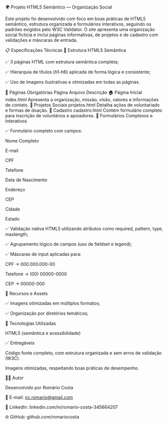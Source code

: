 🌍 Projeto HTML5 Semântico — Organização Social

Este projeto foi desenvolvido com foco em boas práticas de HTML5 semântico, estrutura organizada e formulários interativos, seguindo os padrões exigidos pelo W3C Validator.
O site apresenta uma organização social fictícia e inclui páginas informativas, de projetos e de cadastro com validações e máscaras de entrada.

📋 Especificações Técnicas
🧱 Estrutura HTML5 Semântica

✅ 3 páginas HTML com estrutura semântica completa;

✅ Hierarquia de títulos (h1–h6) aplicada de forma lógica e consistente;

✅ Uso de imagens ilustrativas e otimizadas em todas as páginas.

📄 Páginas Obrigatórias
Página	Arquivo	Descrição
🏠 Página Inicial	index.html	Apresenta a organização, missão, visão, valores e informações de contato.
💚 Projetos Sociais	projetos.html	Detalha ações de voluntariado e formas de doação.
📝 Cadastro	cadastro.html	Contém formulário completo para inscrição de voluntários e apoiadores.
📨 Formulários Complexos e Interativos

✅ Formulário completo com campos:

Nome Completo

E-mail

CPF

Telefone

Data de Nascimento

Endereço

CEP

Cidade

Estado

✅ Validação nativa HTML5 utilizando atributos como required, pattern, type, maxlength;

✅ Agrupamento lógico de campos (uso de fieldset e legend);

✅ Máscaras de input aplicadas para:

CPF → 000.000.000-00

Telefone → (00) 00000-0000

CEP → 00000-000

🧩 Recursos e Assets

✅ Imagens otimizadas em múltiplos formatos;

✅ Organização por diretórios temáticos;

🧠 Tecnologias Utilizadas

HTML5 (semântica e acessibilidade)

✅ Entregáveis

Código fonte completo, com estrutura organizada e sem erros de validação (W3C).

Imagens otimizadas, respeitando boas práticas de desempenho.

👨‍💻 Autor

Desenvolvido por Romário Costa

📧 E-mail: nc.romario@gmail.com

💼 LinkedIn: linkedin.com/in/romario-costa-345664207

🌐 GitHub: github.com/romariocosta
